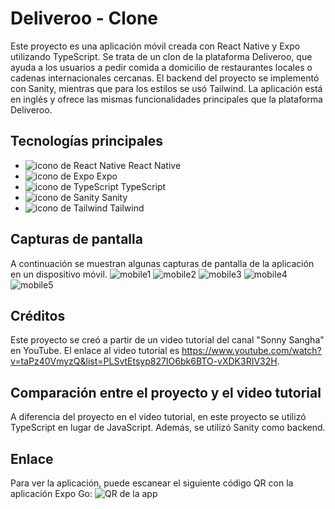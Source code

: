 # Deliveroo - Clone

Este proyecto es una aplicación móvil creada con React Native y Expo utilizando TypeScript. Se trata de un clon de la plataforma Deliveroo, que ayuda a los usuarios a pedir comida a domicilio de restaurantes locales o cadenas internacionales cercanas. El backend del proyecto se implementó con Sanity, mientras que para los estilos se usó Tailwind. La aplicación está en inglés y ofrece las mismas funcionalidades principales que la plataforma Deliveroo.

## Tecnologías principales
- ![icono de React Native](https://res.cloudinary.com/dyvccdkkl/image/upload/v1675896866/Iconos/React_yhyy73.png) React Native
- ![icono de Expo](https://res.cloudinary.com/dyvccdkkl/image/upload/v1676090888/Iconos/Expo_cyjbk1.png) Expo  
- ![icono de TypeScript](https://res.cloudinary.com/dyvccdkkl/image/upload/v1675896866/Iconos/Typescript_fz9cmf.png) TypeScript  
- ![icono de Sanity](https://res.cloudinary.com/dyvccdkkl/image/upload/v1675896866/Iconos/Sanity_ogmpmw.png) Sanity  
- ![icono de Tailwind](https://res.cloudinary.com/dyvccdkkl/image/upload/v1675900964/Iconos/Tailwind_ulewag.png) Tailwind  

## Capturas de pantalla
A continuación se muestran algunas capturas de pantalla de la aplicación en un dispositivo móvil.
![mobile1](./app/assets/screenshots/Mobile1.png) 
![mobile2](./app/assets/screenshots/Mobile2.png) 
![mobile3](./app/assets/screenshots/Mobile3.png) 
![mobile4](./app/assets/screenshots/Mobile4.png) 
![mobile5](./app/assets/screenshots/Mobile5.png) 

## Créditos
Este proyecto se creó a partir de un video tutorial del canal "Sonny Sangha" en YouTube. El enlace al video tutorial es https://www.youtube.com/watch?v=taPz40VmyzQ&list=PLSvtEtsyp827IO6bk6BTO-vXDK3RIV32H.

## Comparación entre el proyecto y el video tutorial
A diferencia del proyecto en el video tutorial, en este proyecto se utilizó TypeScript en lugar de JavaScript. Además, se utilizó Sanity como backend.

## Enlace
Para ver la aplicación, puede escanear el siguiente código QR con la aplicación Expo Go:
![QR de la app](./app/assets/screenshots/QRExpo.jpg)
